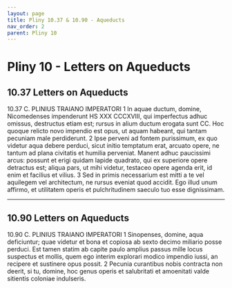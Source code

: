 ```yaml
---
layout: page
title: Pliny 10.37 & 10.90 - Aqueducts
nav_order: 2
parent: Pliny 10
---
```


# Pliny 10 - Letters on Aqueducts

## 10.37 Letters on Aqueducts

10.37   C. PLINIUS TRAIANO IMPERATORI
1 In aquae ductum, domine, Nicomedenses impenderunt HS XXX CCCXVIII, qui imperfectus adhuc omissus, destructus etiam est; rursus in alium ductum erogata sunt CC. Hoc quoque relicto novo impendio est opus, ut aquam habeant, qui tantam pecuniam male perdiderunt. 2 Ipse perveni ad fontem purissimum, ex quo videtur aqua debere perduci, sicut initio temptatum erat, arcuato opere, ne tantum ad plana civitatis et humilia perveniat. Manent adhuc paucissimi arcus: possunt et erigi quidam lapide quadrato, qui ex superiore opere detractus est; aliqua pars, ut mihi videtur, testaceo opere agenda erit, id enim et facilius et vilius. 3 Sed in primis necessarium est mitti a te vel aquilegem vel architectum, ne rursus eveniat quod accidit. Ego illud unum affirmo, et utilitatem operis et pulchritudinem saeculo tuo esse dignissimam.



-----------------


## 10.90 Letters on Aqueducts

10.90 C. PLINIUS TRAIANO IMPERATORI
1 Sinopenses, domine, aqua deficiuntur; quae videtur et bona et copiosa ab sexto decimo miliario posse perduci. Est tamen statim ab capite paulo amplius passus mille locus suspectus et mollis, quem ego interim explorari modico impendio iussi, an recipere et sustinere opus possit. 2 Pecunia curantibus nobis contracta non deerit, si tu, domine, hoc genus operis et salubritati et amoenitati valde sitientis coloniae indulseris.
